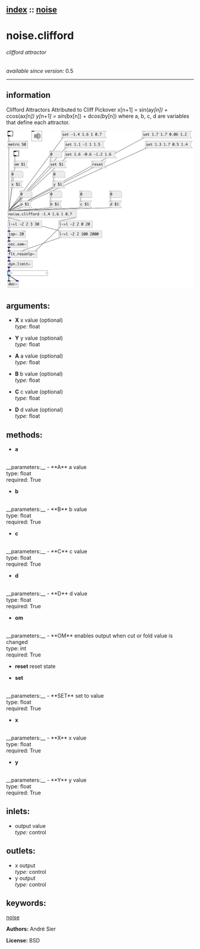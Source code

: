 [index](index.html) :: [noise](category_noise.html)
---

# noise.clifford

###### clifford attractor

*available since version:* 0.5

---


## information
Clifford Attractors Attributed to Cliff Pickover x[n+1] = sin(a*y[n]) + c*cos(a*x[n]) y[n+1] = sin(b*x[n]) + d*cos(b*y[n]) where a, b, c, d are variables that define each attractor.


[![example](../examples/img/noise.clifford.jpg)](../examples/pd/noise.clifford.pd)



## arguments:

* **X**
x value (optional)<br>
_type:_ float<br>

* **Y**
y value (optional)<br>
_type:_ float<br>

* **A**
a value (optional)<br>
_type:_ float<br>

* **B**
b value (optional)<br>
_type:_ float<br>

* **C**
c value (optional)<br>
_type:_ float<br>

* **D**
d value (optional)<br>
_type:_ float<br>



## methods:

* **a**
<br>
  __parameters:__
  - **A** a value<br>
    type: float <br>
    required: True <br>

* **b**
<br>
  __parameters:__
  - **B** b value<br>
    type: float <br>
    required: True <br>

* **c**
<br>
  __parameters:__
  - **C** c value<br>
    type: float <br>
    required: True <br>

* **d**
<br>
  __parameters:__
  - **D** d value<br>
    type: float <br>
    required: True <br>

* **om**
<br>
  __parameters:__
  - **OM** enables output when cut or fold value is changed<br>
    type: int <br>
    required: True <br>

* **reset**
reset state<br>

* **set**
<br>
  __parameters:__
  - **SET** set to value<br>
    type: float <br>
    required: True <br>

* **x**
<br>
  __parameters:__
  - **X** x value<br>
    type: float <br>
    required: True <br>

* **y**
<br>
  __parameters:__
  - **Y** y value<br>
    type: float <br>
    required: True <br>






## inlets:

* output value<br>
_type:_ control



## outlets:

* x output<br>
_type:_ control
* y output<br>
_type:_ control



## keywords:

[noise](keywords/noise.html)






**Authors:** André Sier




**License:** BSD





